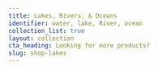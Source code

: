 ```yaml
---
title: Lakes, Rivers, & Oceans
identifier: water, lake, River, ocean
collection_list: true
layout: collection
cta_heading: Looking for more products?
slug: shop-lakes
---
```

